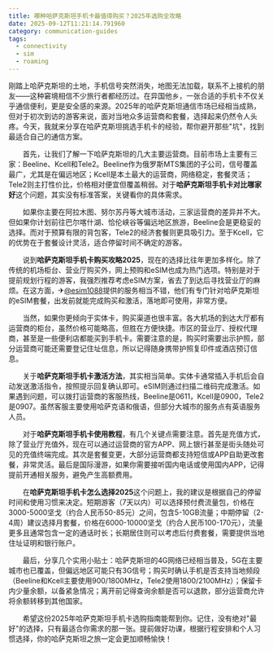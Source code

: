 ```yaml
---
title: 哪种哈萨克斯坦手机卡最值得购买？2025年选购全攻略
date: 2025-09-12T11:21:14.791960
category: communication-guides
tags:
  - connectivity
  - sim
  - roaming
---
```


刚踏上哈萨克斯坦的土地，手机信号突然消失，地图无法加载，联系不上接机的朋友——这种窘境相信不少旅行者都经历过。在异国他乡，一张合适的手机卡不仅关乎通信便利，更是安全感的来源。2025年的哈萨克斯坦通信市场已经相当成熟，但对于初次到访的游客来说，面对当地众多运营商和套餐，选择起来仍然令人头疼。今天，我就来分享在哈萨克斯坦挑选手机卡的经验，帮你避开那些"坑"，找到最适合自己的通信方案。

　　首先，让我们了解一下哈萨克斯坦的几大主要运营商。目前市场上主要有三家：Beeline、Kcell和Tele2。Beeline作为俄罗斯MTS集团的子公司，信号覆盖最广，尤其是在偏远地区；Kcell是本土最大的运营商，网络稳定，套餐灵活；Tele2则主打性价比，价格相对便宜但覆盖稍弱。对于**哈萨克斯坦手机卡对比哪家好**这个问题，其实没有标准答案，关键看你的具体需求。

　　如果你主要在阿拉木图、努尔苏丹等大城市活动，三家运营商的差异并不大。但如果你计划前往巴尔喀什湖、恰伦峡谷等偏远地区旅游，Beeline会是更稳妥的选择。而对于预算有限的背包客，Tele2的经济套餐则更具吸引力。至于Kcell，它的优势在于套餐设计灵活，适合停留时间不确定的游客。

　　说到**哈萨克斯坦手机卡购买攻略2025**，现在的选择比往年更加多样化。除了传统的机场柜台、营业厅购买外，网上预购和eSIM也成为热门选项。特别是对于提前规划行程的游客，我强烈推荐考虑eSIM方案，省去了到达后寻找营业厅的麻烦。在这方面，✈[@esim1088](https://t.me/s/esim1088)提供的服务相当不错，他们有专门针对哈萨克斯坦的eSIM套餐，出发前就能完成购买和激活，落地即可使用，非常方便。

　　当然，如果你更倾向于实体卡，购买渠道也很丰富。各大机场的到达大厅都有运营商的柜台，虽然价格可能略高，但胜在方便快捷。市区的营业厅、授权代理商，甚至是一些便利店都能买到手机卡。需要注意的是，购买时需要出示护照，部分运营商可能还需要登记住址信息，所以记得随身携带护照复印件或酒店预订信息。

　　关于**哈萨克斯坦手机卡激活方法**，其实相当简单。实体卡通常插入手机后会自动发送激活指令，按照提示回复确认即可。eSIM则通过扫描二维码完成激活。如果遇到问题，可以拨打运营商的客服热线，Beeline是0611，Kcell是0900，Tele2是0907。虽然客服主要使用哈萨克语和俄语，但部分大城市的服务点有英语服务人员。

　　对于**哈萨克斯坦手机卡使用教程**，有几个关键点需要注意。首先是充值方式，除了营业厅充值外，现在可以通过运营商的官方APP、网上银行甚至是街头随处可见的充值终端完成。其次是套餐变更，大部分运营商都支持短信或APP自助更改套餐，非常灵活。最后是国际漫游，如果你需要接听国内电话或使用国内APP，记得提前开通相关服务，避免产生高额费用。

　　在**哈萨克斯坦手机卡怎么选择2025**这个问题上，我的建议是根据自己的停留时间和使用习惯来决定。短期游客（7天以内）可以选择预付费流量包，价格在3000-5000坚戈（约合人民币50-85元）之间，包含5-10GB流量；中期停留（2-4周）建议选择月套餐，价格在6000-10000坚戈（约合人民币100-170元），流量更多且通常包含一定的通话时长；长期居住则可以考虑后付费套餐，需要提供当地住址证明和银行账户。

　　最后，分享几个实用小贴士：哈萨克斯坦的4G网络已经相当普及，5G在主要城市也已覆盖，但偏远地区可能只有3G信号；购买时确认手机是否支持当地频段（Beeline和Kcell主要使用900/1800MHz，Tele2使用1800/2100MHz）；保留卡内少量余额，以备紧急情况；离开前记得查询余额是否可以退款，部分运营商允许将余额转移到其他国家。

　　希望这份2025年哈萨克斯坦手机卡选购指南能帮到你。记住，没有绝对"最好"的选择，只有最适合你需求的那一张。提前做好功课，根据行程安排和个人习惯选择，你的哈萨克斯坦之旅一定会更加顺畅愉快！